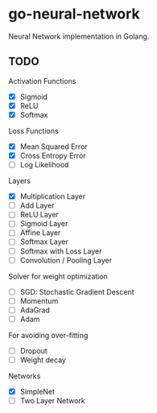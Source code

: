 # go-neural-network

Neural Network implementation in Golang.

## TODO

Activation Functions

* [x] Sigmoid
* [x] ReLU
* [x] Softmax

Loss Functions

* [x] Mean Squared Error
* [x] Cross Entropy Error
* [ ] Log Likelihood

Layers

* [x] Multiplication Layer
* [ ] Add Layer
* [ ] ReLU Layer
* [ ] Sigmoid Layer
* [ ] Affine Layer
* [ ] Softmax Layer
* [ ] Softmax with Loss Layer
* [ ] Convolution / Pooling Layer

Solver for weight optimization

* [ ] SGD: Stochastic Gradient Descent
* [ ] Momentum
* [ ] AdaGrad
* [ ] Adam

For avoiding over-fitting

* [ ] Dropout
* [ ] Weight decay

Networks

* [x] SimpleNet
* [ ] Two Layer Network